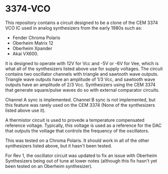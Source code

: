 # 3374-VCO

This repository contains a circuit designed to be a clone of the CEM 3374 VCO IC used in analog synthesizers from the early 1980s such as:

* Fender Chroma Polaris
* Oberheim Matrix 12
* Oberheim Xpander
* Akai VX600.

It is designed to operate with 12V for Vcc and -5V or -6V for Vee, which is what all of the synthesizers listed above use for supply voltages. The circuit contains two oscillator channels with triangle and sawtooth wave outputs. Triangle wave outputs have an amplitude of 1/3 Vcc, and sawtooth wave outputs have an amplitude of 2/3 Vcc. Synthesizers using the CEM 3374 that generate square/pulse waves do so with external comparator circuits. 

Channel A sync is implemented. Channel B sync is not implemented, but this feature was rarely used on the CEM 3374 (None of the synthesizers listed above use it). 

A thermistor circuit is used to provede a temperature compensated reference voltage. Typically, this voltage is used as a reference for the DAC that outputs the voltage that controls the frequency of the oscillators.

This was tested on a Chroma Polaris. It should work in all of the other synthesizers listed above, but it hasn't been tested. 

For Rev 1, the oscillator circuit was updated to fix an issue with Oberheim Synthesizers being out of tune at lower notes (although this fix hasn't yet been tested on an Oberheim synthesizer). 